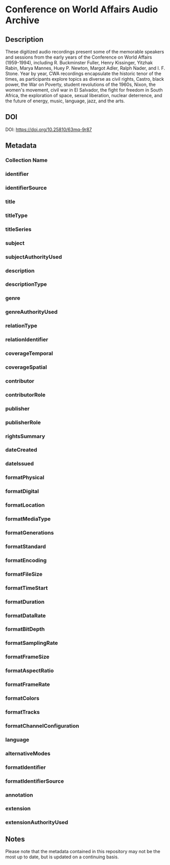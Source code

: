 # Conference on World Affairs Audio Archive
## Description
These digitized audio recordings present some of the memorable speakers and sessions from the early years of the Conference on World Affairs (1959-1994), including R. Buckminster Fuller, Henry Kissinger, Yitzhak Rabin, Marya Mannes, Huey P. Newton, Margot Adler, Ralph Nader, and I. F. Stone. Year by year, CWA recordings encapsulate the historic tenor of the times, as participants explore topics as diverse as civil rights, Castro, black power, the War on Poverty, student revolutions of the 1960s, Nixon, the women's movement, civil war in El Salvador, the fight for freedom in South Africa, the exploration of space, sexual liberation, nuclear deterrence, and the future of energy, music, language, jazz, and the arts. 
## DOI
DOI: https://doi.org/10.25810/63mq-9r87

## Metadata
### Collection Name
### identifier
### identifierSource
### title
### titleType
### titleSeries
### subject
### subjectAuthorityUsed
### description
### descriptionType
### genre
### genreAuthorityUsed
### relationType
### relationIdentifier
### coverageTemporal
### coverageSpatial
### contributor
### contributorRole
### publisher
### publisherRole
### rightsSummary
### dateCreated
### dateIssued
### formatPhysical
### formatDigital
### formatLocation
### formatMediaType
### formatGenerations
### formatStandard
### formatEncoding
### formatFileSize
### formatTimeStart
### formatDuration
### formatDataRate
### formatBitDepth
### formatSamplingRate
### formatFrameSize
### formatAspectRatio
### formatFrameRate
### formatColors
### formatTracks
### formatChannelConfiguration
### language
### alternativeModes
### formatIdentifier
### formatIdentifierSource
### annotation
### extension
### extensionAuthorityUsed

## Notes
Please note that the metadata contained in this repository may not be the most up to date, but is updated on a continuing basis.
